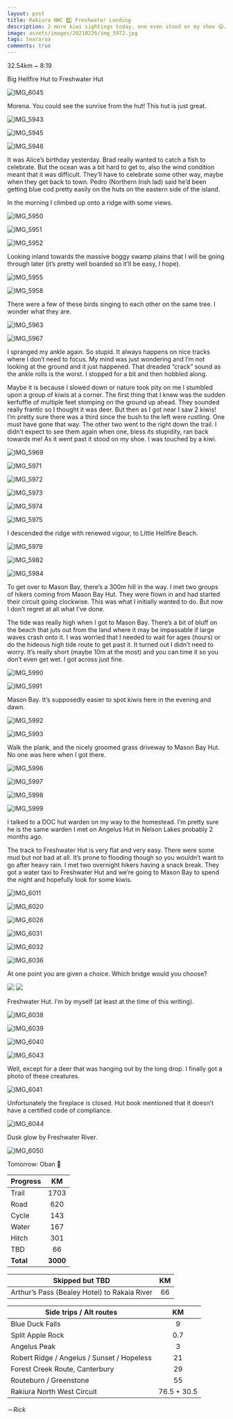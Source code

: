 ```yaml
---
layout: post
title: Rakiura NWC 5️⃣ Freshwater Landing
description: 2 more kiwi sightings today, one even stood on my shoe 😄. Biggest day on the circuit so far, although half of it was super flat. 
image: assets/images/20210226/img_5972.jpg
tags: teararoa
comments: true
---
```


32.54km ~ 8:19

Big Hellfire Hut to Freshwater Hut

![IMG_6045](/assets/images/20210226/img_6045.jpg)

Morena. You could see the sunrise from the hut! This hut is just great. 

![IMG_5943](/assets/images/20210226/img_5943.jpg)

![IMG_5945](/assets/images/20210226/img_5945.jpg)

![IMG_5946](/assets/images/20210226/img_5946.jpg)

It was Alice’s birthday yesterday. Brad really wanted to catch a fish to celebrate. But the ocean was a bit hard to get to, also the wind condition meant that it was difficult. They’ll have to celebrate some other way, maybe when they get back to town. Pedro (Northern Irish lad) said he’d been getting blue cod pretty easily on the huts on the eastern side of the island. 

In the morning I climbed up onto a ridge with some views. 

![IMG_5950](/assets/images/20210226/img_5950.jpg)

![IMG_5951](/assets/images/20210226/img_5951.jpg)

![IMG_5952](/assets/images/20210226/img_5952.jpg)

Looking inland towards the massive boggy swamp plains that I will be going through later (it’s pretty well boarded so it’ll be easy, I hope). 

![IMG_5955](/assets/images/20210226/img_5955.jpg)

![IMG_5958](/assets/images/20210226/img_5958.jpg)

There were a few of these birds singing to each other on the same tree. I wonder what they are. 

![IMG_5963](/assets/images/20210226/img_5963.jpg)

![IMG_5967](/assets/images/20210226/img_5967.jpg)

I spranged my ankle again. So stupid. It always happens on nice tracks where I don’t need to focus. My mind was just wondering and I’m not looking at the ground and it just happened. That dreaded “crack” sound as the ankle rolls is the worst. I stopped for a bit and then hobbled along. 

Maybe it is because I slowed down or nature took pity on me I stumbled upon a group of kiwis at a corner. The first thing that I knew was the sudden kerfuffle of multiple feet stomping on the ground up ahead. They sounded really frantic so I thought it was deer. But then as I got near I saw 2 kiwis! I’m pretty sure there was a third since the bush to the left were rustling. One must have gone that way. The other two went to the right down the trail. I didn’t expect to see them again when one, bless its stupidity, ran back towards me! As it went past it stood on my shoe. I was touched by a kiwi. 

![IMG_5969](/assets/images/20210226/img_5969.jpg)

![IMG_5971](/assets/images/20210226/img_5971.jpg)

![IMG_5972](/assets/images/20210226/img_5972.jpg)

![IMG_5973](/assets/images/20210226/img_5973.jpg)

![IMG_5974](/assets/images/20210226/img_5974.jpg)

![IMG_5975](/assets/images/20210226/img_5975.jpg)

I descended the ridge with renewed vigour, to Little Hellfire Beach. 

![IMG_5979](/assets/images/20210226/img_5979.jpg)

![IMG_5982](/assets/images/20210226/img_5982.jpg)

![IMG_5984](/assets/images/20210226/img_5984.jpg)

To get over to Mason Bay, there’s a 300m hill in the way. I met two groups of hikers coming from Mason Bay Hut. They were flown in and had started their circuit going clockwise. This was what I initially wanted to do. But now I don’t regret at all what I’ve done. 

The tide was really high when I got to Mason Bay. There’s a bit of bluff on the beach that juts out from the land where it may be impassable if large waves crash onto it. I was worried that I needed to wait for ages (hours) or do the hideous high tide route to get past it. It turned out I didn’t need to worry. It’s really short (maybe 10m at the most) and you can time it so you don’t even get wet. I got across just fine.

![IMG_5990](/assets/images/20210226/img_5990.jpg)

![IMG_5991](/assets/images/20210226/img_5991.jpg)

Mason Bay. It’s supposedly easier to spot kiwis here in the evening and dawn. 

![IMG_5992](/assets/images/20210226/img_5992.jpg)

![IMG_5993](/assets/images/20210226/img_5993.jpg)

Walk the plank, and the nicely groomed grass driveway to Mason Bay Hut. No one was here when I got there. 

![IMG_5996](/assets/images/20210226/img_5996.jpg)

![IMG_5997](/assets/images/20210226/img_5997.jpg)

![IMG_5998](/assets/images/20210226/img_5998.jpg)

![IMG_5999](/assets/images/20210226/img_5999.jpg)

I talked to a DOC hut warden on my way to the homestead. I’m pretty sure he is the same warden I met on Angelus Hut in Nelson Lakes probably 2 months ago. 

The track to Freshwater Hut is very flat and very easy. There were some mud but not bad at all. It’s prone to flooding though so you wouldn’t want to go after heavy rain. I met two overnight hikers having a snack break. They got a water taxi to Freshwater Hut and we’re going to Mason Bay to spend the night and hopefully look for some kiwis.

![IMG_6011](/assets/images/20210226/img_6011.jpg)

![IMG_6020](/assets/images/20210226/img_6020.jpg)

![IMG_6026](/assets/images/20210226/img_6026.jpg)

![IMG_6031](/assets/images/20210226/img_6031.jpg)

![IMG_6032](/assets/images/20210226/img_6032.jpg)

![IMG_6036](/assets/images/20210226/img_6036.jpg)

At one point you are given a choice. Which bridge would you choose?

<div class="gallery" data-columns="2">
  <img src="/assets/images/20210226/img_6034.jpg">
  <img src="/assets/images/20210226/img_6035.jpg">
</div>

Freshwater Hut. I’m by myself (at least at the time of this writing). 

![IMG_6038](/assets/images/20210226/img_6038.jpg)

![IMG_6039](/assets/images/20210226/img_6039.jpg)

![IMG_6040](/assets/images/20210226/img_6040.jpg)

![IMG_6043](/assets/images/20210226/img_6043.jpg)

Well, except for a deer that was hanging out by the long drop. I finally got a photo of these creatures. 

![IMG_6041](/assets/images/20210226/img_6041.jpg)

Unfortunately the fireplace is closed. Hut book mentioned that it doesn’t have a certified code of compliance. 

![IMG_6044](/assets/images/20210226/img_6044.jpg)

Dusk glow by Freshwater River. 

![IMG_6050](/assets/images/20210226/img_6050.jpg)

Tomorrow: Oban 🤞


| Progress | KM |
| ---- |:----:|
| Trail | 1703 |
| Road | 620 |
| Cycle | 143 |
| Water | 167 |
| Hitch | 301 |
| TBD | 66 |
| **Total** | **3000** |

| Skipped but TBD | KM |
| ---- |:----:|
| Arthur’s Pass (Bealey Hotel) to Rakaia River | 66 |

| Side trips / Alt routes | KM |
| ---- |:----:|
| Blue Duck Falls | 9 |
| Split Apple Rock | 0.7 |
| Angelus Peak | 3 |
| Robert Ridge / Angelus / Sunset / Hopeless | 21 |
| Forest Creek Route, Canterbury | 29 |
| Routeburn / Greenstone | 55 |
| Rakiura North West Circuit | 76.5 + 30.5 |

－_Rick_